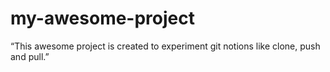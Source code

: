 # my-awesome-project
“This awesome project is created to experiment git notions like clone, push and pull.”
